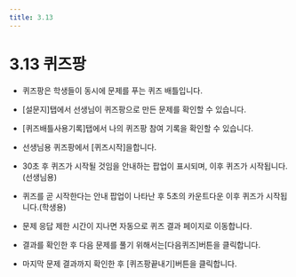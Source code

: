 ```yaml
---
title: 3.13
---
```


# 3.13 퀴즈팡

- 퀴즈팡은 학생들이 동시에 문제를 푸는 퀴즈 배틀입니다.
- [설문지]탭에서 선생님이 퀴즈팡으로 만든 문제를 확인할 수 있습니다.
- [퀴즈배틀사용기록]탭에서 나의 퀴즈팡 참여 기록을 확인할 수 있습니다.

- 선생님용 퀴즈팡에서 [퀴즈시작]을합니다.
- 30초 후 퀴즈가 시작될 것임을 안내하는 팝업이 표시되며, 이후 퀴즈가 시작됩니다.(선생님용)
- 퀴즈를 곧 시작한다는 안내 팝업이 나타난 후 5초의 카운트다운 이후 퀴즈가 시작됩니다.(학생용)
- 문제 응답 제한 시간이 지나면 자동으로 퀴즈 결과 페이지로 이동합니다.
- 결과를 확인한 후 다음 문제를 풀기 위해서는[다음퀴즈]버튼을 클릭합니다.
- 마지막 문제 결과까지 확인한 후 [퀴즈팡끝내기]버튼을 클릭합니다.
